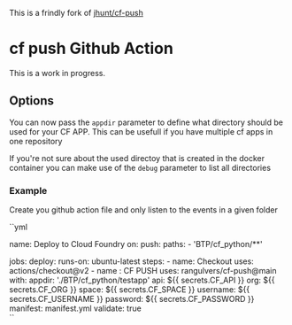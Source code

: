 This is a frindly fork of [jhunt/cf-push](https://github.com/jhunt/cf-push)

cf push Github Action
=====================

This is a work in progress.


## Options

You can now pass the ``appdir`` parameter to define what directory should be used for your CF APP. This can be usefull if you have multiple cf apps in one repository

If you're not sure about the used directoy that is created in the docker container you can make use of the ``debug`` parameter to list all directories

### Example

Create you github action file and only listen to the events in a given folder

``yml

name: Deploy to Cloud Foundry
on:
  push:
    paths:
    - 'BTP/cf_python/**'
    
jobs:
  deploy:
    runs-on: ubuntu-latest
    steps:
      - name: Checkout
        uses: actions/checkout@v2
      - name : CF PUSH
        uses: rangulvers/cf-push@main
        with:
          appdir:   './BTP/cf_python/testapp'
          api:      ${{ secrets.CF_API }}
          org:      ${{ secrets.CF_ORG }}
          space:    ${{ secrets.CF_SPACE }}
          username: ${{ secrets.CF_USERNAME }}
          password: ${{ secrets.CF_PASSWORD }}
          manifest: manifest.yml
          validate: true          
``


